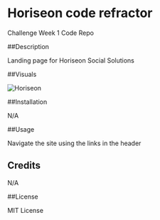 # Horiseon code refractor

Challenge Week 1 Code Repo

##Description

Landing page for Horiseon Social Solutions

##Visuals

![Horiseon](https://user-images.githubusercontent.com/115957611/197059127-7334b787-ad02-486f-8303-f1e6eee675c0.gif)

##Installation

N/A

##Usage

Navigate the site using the links in the header


## Credits

N/A

##License

MIT License
